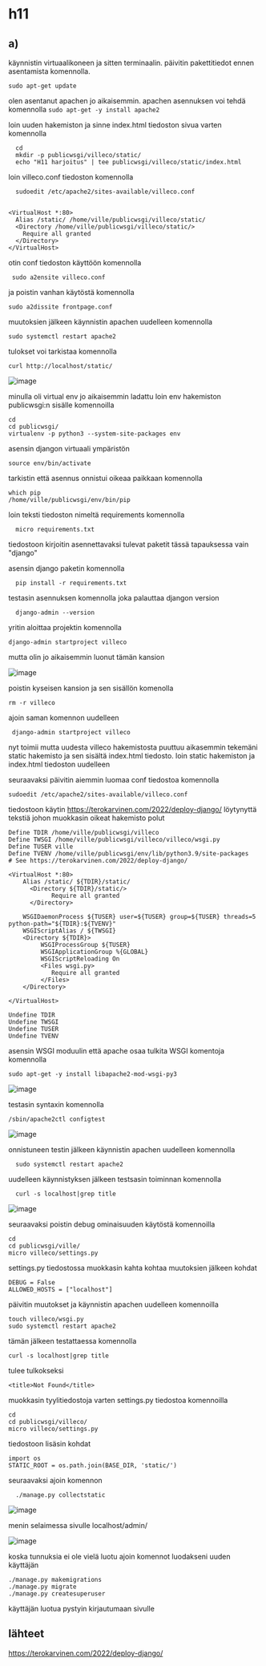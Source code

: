 # h11

## a)

käynnistin virtuaalikoneen ja sitten terminaalin. päivitin pakettitiedot ennen asentamista komennolla.

    sudo apt-get update
    
olen asentanut apachen jo aikaisemmin. apachen asennuksen voi tehdä komennolla ` sudo apt-get -y install apache2 `

loin uuden hakemiston ja sinne index.html tiedoston sivua varten komennolla

      cd
      mkdir -p publicwsgi/villeco/static/
      echo "H11 harjoitus" | tee publicwsgi/villeco/static/index.html
      
loin villeco.conf tiedoston komennolla

      sudoedit /etc/apache2/sites-available/villeco.conf
   
      
    <VirtualHost *:80>
	  Alias /static/ /home/ville/publicwsgi/villeco/static/
	  <Directory /home/ville/publicwsgi/villeco/static/>
		Require all granted
	  </Directory>
    </VirtualHost>

otin conf tiedoston käyttöön komennolla

     sudo a2ensite villeco.conf    

ja poistin vanhan käytöstä komennolla
    
    sudo a2dissite frontpage.conf

muutoksien jälkeen käynnistin apachen uudelleen komennolla

    sudo systemctl restart apache2
    
tulokset voi tarkistaa komennolla

    curl http://localhost/static/
    
![image](https://user-images.githubusercontent.com/112497423/222478572-767ef3f3-761d-4331-80b8-2c00f9d54364.png)

    
minulla oli virtual env jo aikaisemmin ladattu loin env hakemiston publicwsgi:n sisälle komennoilla

    cd
    cd publicwsgi/
    virtualenv -p python3 --system-site-packages env
    
asensin djangon virtuaali ympäristön 

    source env/bin/activate
    
tarkistin että asennus onnistui oikeaa paikkaan komennolla 

    
    which pip
    /home/ville/publicwsgi/env/bin/pip

loin teksti tiedoston nimeltä requirements komennolla 

    
      micro requirements.txt
      
tiedostoon kirjoitin asennettavaksi tulevat paketit tässä tapauksessa vain  "django"

asensin django paketin komennolla

      pip install -r requirements.txt
      
testasin asennuksen komennolla joka palauttaa djangon version

      django-admin --version
      
yritin aloittaa projektin komennolla 

    django-admin startproject villeco

mutta olin jo aikaisemmin luonut tämän kansion

![image](https://user-images.githubusercontent.com/112497423/222486497-cb222904-5eec-42b9-bc35-54ebc9557a07.png)

poistin kyseisen kansion ja sen sisällön komenolla

    rm -r villeco
    
ajoin saman komennon uudelleen

     django-admin startproject villeco
     
nyt toimii mutta uudesta villeco hakemistosta puuttuu aikasemmin tekemäni static hakemisto ja sen sisältä index.html tiedosto.
loin static hakemiston ja index.html tiedoston uudelleen

seuraavaksi päivitin aiemmin luomaa conf tiedostoa komennolla

    sudoedit /etc/apache2/sites-available/villeco.conf

tiedostoon käytin https://terokarvinen.com/2022/deploy-django/ löytynyttä tekstiä johon muokkasin oikeat hakemisto polut

    
    Define TDIR /home/ville/publicwsgi/villeco
    Define TWSGI /home/ville/publicwsgi/villeco/villeco/wsgi.py
    Define TUSER ville
    Define TVENV /home/ville/publicwsgi/env/lib/python3.9/site-packages
    # See https://terokarvinen.com/2022/deploy-django/

    <VirtualHost *:80>
        Alias /static/ ${TDIR}/static/
          <Directory ${TDIR}/static/>
                Require all granted
          </Directory>

        WSGIDaemonProcess ${TUSER} user=${TUSER} group=${TUSER} threads=5 python-path="${TDIR}:${TVENV}"
        WSGIScriptAlias / ${TWSGI}
        <Directory ${TDIR}>
             WSGIProcessGroup ${TUSER}
             WSGIApplicationGroup %{GLOBAL}
             WSGIScriptReloading On
             <Files wsgi.py>
                Require all granted
             </Files>
        </Directory>

    </VirtualHost>

    Undefine TDIR
    Undefine TWSGI
    Undefine TUSER
    Undefine TVENV
    
    
asensin WSGI moduulin että apache osaa tulkita WSGI komentoja komennolla

      
    sudo apt-get -y install libapache2-mod-wsgi-py3
    
![image](https://user-images.githubusercontent.com/112497423/222486808-bd3c11d9-7318-4290-9561-a681ad094340.png)
    
testasin syntaxin komennolla


    /sbin/apache2ctl configtest


![image](https://user-images.githubusercontent.com/112497423/222486699-a555c8c0-1be7-4fed-976c-06034fdbd4a2.png)

onnistuneen testin jälkeen käynnistin apachen uudelleen komennolla

      sudo systemctl restart apache2
      
uudelleen käynnistyksen jälkeen testsasin toiminnan komennolla

      curl -s localhost|grep title

![image](https://user-images.githubusercontent.com/112497423/222486919-fceb8674-5f21-4b62-9c5a-379fb822edd8.png)
      
seuraavaksi poistin debug ominaisuuden käytöstä komennoilla

    cd
    cd publicwsgi/ville/
    micro villeco/settings.py 

settings.py tiedostossa muokkasin kahta kohtaa muutoksien jälkeen kohdat

    DEBUG = False
    ALLOWED_HOSTS = ["localhost"]
    
päivitin muutokset ja käynnistin apachen uudelleen komennoilla 

    touch villeco/wsgi.py
    sudo systemctl restart apache2
    
tämän jälkeen testattaessa komennolla

    curl -s localhost|grep title
    
tulee tulkokseksi

    <title>Not Found</title>

muokkasin tyylitiedostoja varten settings.py tiedostoa komennoilla

    cd
    cd publicwsgi/villeco/
    micro villeco/settings.py
    
tiedostoon lisäsin kohdat

    import os
    STATIC_ROOT = os.path.join(BASE_DIR, 'static/')
    
seuraavaksi ajoin komennon 

      ./manage.py collectstatic

![image](https://user-images.githubusercontent.com/112497423/222487030-12fc9167-a605-443b-a523-4ac2ba99bba2.png)

menin selaimessa sivulle localhost/admin/

![image](https://user-images.githubusercontent.com/112497423/222482598-ea738c3d-3a5a-43ce-9a0f-ad3ef8feac47.png)

koska tunnuksia ei ole vielä luotu ajoin komennot luodakseni uuden käyttäjän

    ./manage.py makemigrations
    ./manage.py migrate
    ./manage.py createsuperuser
    
käyttäjän luotua pystyin kirjautumaan sivulle


## lähteet 

https://terokarvinen.com/2022/deploy-django/
